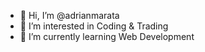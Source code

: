 - 👋 Hi, I’m @adrianmarata
- 👀 I’m interested in Coding & Trading
- 🌱 I’m currently learning Web Development

<!---
adrianmarata/adrianmarata is a ✨ special ✨ repository because its `README.md` (this file) appears on your GitHub profile.
You can click the Preview link to take a look at your changes.
--->
